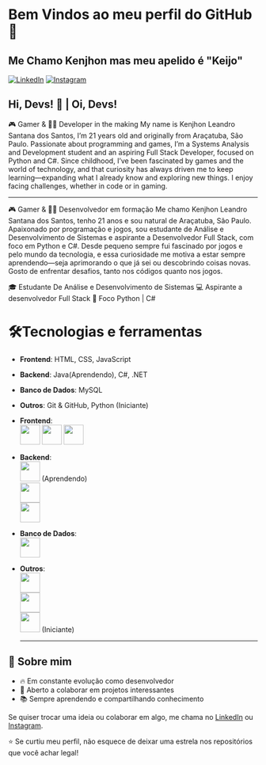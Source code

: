# Bem Vindos ao meu perfil do GitHub 👋

## Me Chamo Kenjhon mas meu apelido é "Keijo"
[![LinkedIn](https://img.shields.io/badge/LinkedIn-0077B5?style=for-the-badge&logo=linkedin&logoColor=white)](https://[www.linkedin.com/in/seu-link-aqui](https://www.linkedin.com/in/kenjhon-leandro-santos)) [![Instagram](https://img.shields.io/badge/Instagram-E4405F?style=for-the-badge&logo=instagram&logoColor=white)]([https://www.instagram.com/seu-usuario/](https://www.instagram.com/kenjhon.leandro))

## Hi, Devs! 👋 | Oi, Devs!

🎮 Gamer & 👨‍💻 Developer in the making
My name is Kenjhon Leandro Santana dos Santos, I’m 21 years old and originally from Araçatuba, São Paulo. Passionate about programming and games, I’m a Systems Analysis and Development student and an aspiring Full Stack Developer, focused on Python and C#. Since childhood, I’ve been fascinated by games and the world of technology, and that curiosity has always driven me to keep learning—expanding what I already know and exploring new things. I enjoy facing challenges, whether in code or in gaming.

---

🎮 Gamer & 👨‍💻 Desenvolvedor em formação
Me chamo Kenjhon Leandro Santana dos Santos, tenho 21 anos e sou natural de Araçatuba, São Paulo. Apaixonado por programação e jogos, sou estudante de Análise e Desenvolvimento de Sistemas e aspirante a Desenvolvedor Full Stack, com foco em Python e C#. Desde pequeno sempre fui fascinado por jogos e pelo mundo da tecnologia, e essa curiosidade me motiva a estar sempre aprendendo—seja aprimorando o que já sei ou descobrindo coisas novas. Gosto de enfrentar desafios, tanto nos códigos quanto nos jogos.

  🎓 Estudante De Análise e Desenvolvimento de Sistemas 💻 Aspirante a desenvolvedor Full Stack 🚀 Foco Python | C# 

# 🛠️Tecnologias e ferramentas 
- **Frontend**: HTML, CSS, JavaScript
- **Backend**: Java(Aprendendo), C#, .NET
- **Banco de Dados**: MySQL
- **Outros**: Git & GitHub, Python (Iniciante)

- **Frontend**:  
  <img src="https://cdn.jsdelivr.net/gh/devicons/devicon/icons/html5/html5-original.svg" width="40"/>
  <img src="https://cdn.jsdelivr.net/gh/devicons/devicon/icons/css3/css3-original.svg" width="40"/>
  <img src="https://cdn.jsdelivr.net/gh/devicons/devicon/icons/javascript/javascript-original.svg" width="40"/>

- **Backend**:  
  <img src="https://cdn.jsdelivr.net/gh/devicons/devicon/icons/java/java-original.svg" width="40"/> (Aprendendo)  
  <img src="https://cdn.jsdelivr.net/gh/devicons/devicon/icons/csharp/csharp-original.svg" width="40"/>  
  <img src="https://cdn.jsdelivr.net/gh/devicons/devicon/icons/dot-net/dot-net-original.svg" width="40"/>

- **Banco de Dados**:  
  <img src="https://cdn.jsdelivr.net/gh/devicons/devicon/icons/mysql/mysql-original.svg" width="40"/>

- **Outros**:  
  <img src="https://cdn.jsdelivr.net/gh/devicons/devicon/icons/git/git-original.svg" width="40"/>  
  <img src="https://cdn.jsdelivr.net/gh/devicons/devicon/icons/github/github-original.svg" width="40"/>  
  <img src="https://cdn.jsdelivr.net/gh/devicons/devicon/icons/python/python-original.svg" width="40"/> (Iniciante)

  ---

## 🎯 Sobre mim
- 🔥 Em constante evolução como desenvolvedor  
- 🤝 Aberto a colaborar em projetos interessantes  
- 📚 Sempre aprendendo e compartilhando conhecimento  

Se quiser trocar uma ideia ou colaborar em algo, me chama no [LinkedIn](https://www.linkedin.com/in/kenjhon-leandro-santos) ou [Instagram](https://www.instagram.com/kenjhon.leandro).  

⭐ Se curtiu meu perfil, não esquece de deixar uma estrela nos repositórios que você achar legal!

